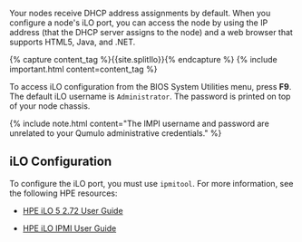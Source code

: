 Your nodes receive DHCP address assignments by default. When you configure a node's iLO port, you can access the node by using the IP address (that the DHCP server assigns to the node) and a web browser that supports HTML5, Java, and .NET.

{% capture content_tag %}{{site.splitIlo}}{% endcapture %}
{% include important.html content=content_tag %}

To access iLO configuration from the BIOS System Utilities menu, press **F9**. The default iLO username is `Administrator`. The password is printed on top of your node chassis.

{% include note.html content="The IMPI username and password are unrelated to your Qumulo administrative credentials." %}

## iLO Configuration
To configure the iLO port, you must use `ipmitool`. For more information, see the following HPE resources:

* [HPE iLO 5 2.72 User Guide](https://support.hpe.com/hpesc/public/docDisplay?docId=a00105236en_us)

* [HPE iLO IPMI User Guide](https://support.hpe.com/hpesc/public/docDisplay?docId=a00018321en_us&docLocale=en_US&page=GUID-D7147C7F-2016-0901-06CE-0000000004E4.html)
